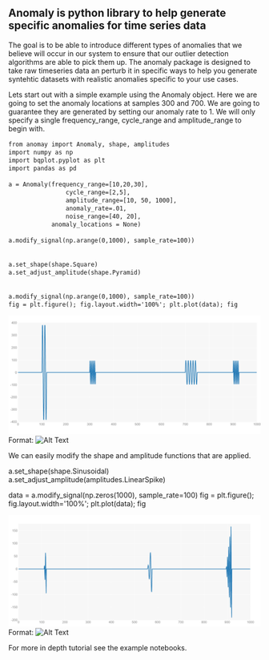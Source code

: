
## Anomaly is python library to help generate specific anomalies for time series data

The goal is to be able to introduce different types of anomalies that we believe will occur in our system to ensure that our outlier detection algorithms are able to pick them up. The anomaly package is designed to take raw timeseries data an perturb it in specific ways to help you generate syntehtic datasets with realistic anomalies specific to your use cases. 

Lets start out with a simple example using the Anomaly object. Here we are going to set the anomaly locations at samples 300 and 700. We are going to guarantee they are generated by setting our anomaly rate to 1. We will only specify a single frequency_range, cycle_range and amplitude_range to begin with.

    from anomay import Anomaly, shape, amplitudes
    import numpy as np
    import bqplot.pyplot as plt
    import pandas as pd

    a = Anomaly(frequency_range=[10,20,30], 
                    cycle_range=[2,5],
                    amplitude_range=[10, 50, 1000],
                    anomaly_rate=.01,
                    noise_range=[40, 20],
                anomaly_locations = None)

    a.modify_signal(np.arange(0,1000), sample_rate=100))


    a.set_shape(shape.Square)
    a.set_adjust_amplitude(shape.Pyramid)


    a.modify_signal(np.arange(0,1000), sample_rate=100))
    fig = plt.figure(); fig.layout.width='100%'; plt.plot(data); fig


![GitHub Logo](/images/anomaly.png)
Format: ![Alt Text](url)

We can easily modify the shape and amplitude functions that are applied.



a.set_shape(shape.Sinusoidal)
a.set_adjust_amplitude(amplitudes.LinearSpike)

data = a.modify_signal(np.zeros(1000), sample_rate=100)
fig = plt.figure(); fig.layout.width='100%'; plt.plot(data); fig


![GitHub Logo](/images/anomaly2.png)
Format: ![Alt Text](url)

For more in depth tutorial see the example notebooks.
